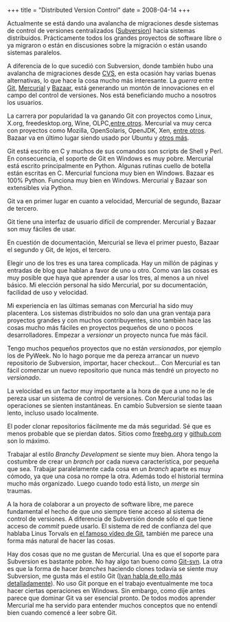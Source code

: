 +++
title = "Distributed Version Control"
date = 2008-04-14
+++


Actualmente se está dando una avalancha de migraciones desde sistemas de control de versiones centralizados ([Subversion](http://subversion.tigris.org/)) hacia sistemas distribuidos. Prácticamente todos los grandes proyectos de software libre o ya migraron o están en discusiones sobre la migración o están usando sistemas paralelos.

A diferencia de lo que sucedió con Subversion, donde también hubo una avalancha de migraciones desde [CVS](http://en.wikipedia.org/wiki/Concurrent_Versions_System), en esta ocasión hay varias buenas alternativas, lo que hace la cosa mucho más interesante. La _guerra_ entre [Git](http://git.or.cz/), [Mercurial](http://www.selenic.com/mercurial/) y [Bazaar](http://bazaar-vcs.org/), está generando un montón de innovaciones en el campo del control de versiones. Nos está beneficiando mucho a nosotros los usuarios.

La carrera por popularidad la va ganando Git con proyectos como Linux, X.org, freedesktop.org, Wine, OLPC,[entre otros](http://git.or.cz/gitwiki/GitProjects). Mercurial va muy cerca con proyectos como Mozilla, OpenSolaris, OpenJDK, Xen, [entre otros](http://www.selenic.com/mercurial/wiki/index.cgi/ProjectsUsingMercurial). Bazaar va en último lugar siendo usado por Ubuntu y [otros más](http://bazaar-vcs.org/WhoUsesBzr).

Git está escrito en C y muchos de sus comandos son scripts de Shell y Perl. En consecuencia, el soporte de Git en Windows es muy pobre. Mercurial está escrito principalmente en Python. Algunas rutinas cuello de botella están escritas en C. Mercurial funciona muy bien en Windows. Bazaar es 100% Python. Funciona muy bien en Windows. Mercurial y Bazaar son extensibles via Python.

Git va en primer lugar en cuanto a velocidad, Mercurial de segundo, Bazaar de tercero.

Git tiene una interfaz de usuario difícil de comprender. Mercurial y Bazaar son muy fáciles de usar.

En cuestión de documentación, Mercurial se lleva el primer puesto, Bazaar el segundo y Git, de lejos, el tercero.

Elegir uno de los tres es una tarea complicada. Hay un millón de páginas y entradas de blog que hablan a favor de uno u otro. Como van las cosas es muy posible que haya que aprender a usar los tres, al menos a un nivel básico. Mi elección personal ha sido Mercurial, por su documentación, facilidad de uso y velocidad.

Mi experiencia en las últimas semanas con Mercurial ha sido muy placentera. Los sistemas distribuidos no solo dan una gran ventaja para proyectos grandes y con muchos contribuyentes, sino también hace las cosas mucho más fáciles en proyectos pequeños de uno o pocos desarrolladores. Empezar a _versionar_ un proyecto nunca fue más fácil.

Tengo muchos pequeños proyectos que no están _versionados_, por ejemplo los de PyWeek. No lo hago porque me da pereza arrancar un nuevo repositorio de Subversion, importar, hacer checkout… Con Mercurial es tan fácil comenzar un nuevo repositorio que nunca más tendré un proyecto no _versionado_.

La velocidad es un factor muy importante a la hora de que a uno no le de pereza usar un sistema de control de versiones. Con Mercurial todas las operaciones se sienten instantáneas. En cambio Subversion se siente taaan lento, incluso usado localmente.

El poder clonar repositorios fácilmente me da más seguridad. Sé que es menos probable que se pierdan datos. Sitios como [freehg.org](http://freehg.org/) y [github.com](http://github.com/) son lo máximo.

Trabajar al estilo _Branchy Development_ se siente muy bien. Ahora tengo la costumbre de crear un _branch_ por cada nueva característica, por pequeña que sea. Trabajar paralelamente cada cosa en un _branch_ aparte es muy cómodo, ya que una cosa no rompe la otra. Además todo el historial termina mucho más organizado. Luego cuando todo está listo, un _merge_ sin traumas.

A la hora de colaborar a un proyecto de software libre, me parece fundamental el hecho de que uno siempre tiene acceso al sistema de control de versiones. A diferencia de Subversión donde sólo el que tiene acceso de _commit_ puede usarlo. El sistema de red de confianza del que hablaba Linus Torvals en [el famoso vídeo de Git](http://www.youtube.com/watch?v=4XpnKHJAok8), también me parece una forma más natural de hacer las cosas.

Hay dos cosas que no me gustan de Mercurial. Una es que el soporte para Subversion es bastante pobre. No hay algo tan bueno como [Git-svn](http://utsl.gen.nz/talks/git-svn/intro.html). La otra es que la forma de hacer _branches_ haciendo clones todavía se siente muy Subversion, me gusta más el estilo Git ([Ivan habla de ello más detalladamente](http://i-nz.net/2008/04/02/mercurial-my-2-cents/)). No uso Git porque en el trabajo eventualmente me toca hacer ciertas operaciones en Windows. Sin embargo, como dije antes parece que dominar Git va ser esencial pronto. De todos modos aprender Mercurial me ha servido para entender muchos conceptos que no entendí bien cuando comencé a leer sobre Git.
